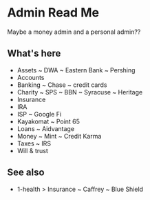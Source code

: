 # Admin Read Me

Maybe a money admin and a personal admin??

## What's here

* Assets ~ DWA ~ Eastern Bank ~ Pershing
* Accounts
* Banking ~ Chase ~ credit cards
* Charity ~ SPS ~ BBN ~ Syracuse ~ Heritage
* Insurance
* IRA
* ISP ~ Google Fi
* Kayakomat ~ Point 65
* Loans ~ Aidvantage
* Money ~ Mint ~ Credit Karma
* Taxes ~ IRS
* Will & trust


## See also

* 1-health > Insurance ~ Caffrey ~ Blue Shield